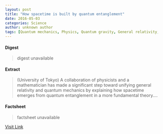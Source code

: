 ```yaml
---
layout: post
title: "How spacetime is built by quantum entanglement"
date: 2016-05-03
categories: Science
author: unknown author
tags: [Quantum mechanics, Physics, Quantum gravity, General relativity, Gravity, Theory of everything, Quantum entanglement, Universe, Hirosi Ooguri, Mechanics, Dimension, Field (physics), Science, Metaphysics, Physical sciences, Physical cosmology, Theoretical physics, Solid state engineering, Scientific method, Philosophy, Scientific theories, Academic discipline interactions, Modern physics, Cognitive science, Epistemology of science, Particle physics]
---
```



#### Digest
>digest unavailable

#### Extract
>(University of Tokyo) A collaboration of physicists and a mathematician has made a significant step toward unifying general relativity and quantum mechanics by explaining how spacetime emerges from quantum entanglement in a more fundamental theory....

#### Factsheet
>factsheet unavailable

[Visit Link](http://www.eurekalert.org/pub_releases/2015-05/uot-hsi052715.php)


